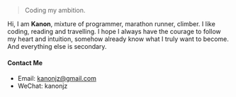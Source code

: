 

> Coding my ambition.


Hi, I am **Kanon**, mixture of programmer, marathon runner, climber. I like coding, reading and travelling. I hope I always have the courage to follow my heart and intuition, somehow already know what I truly want to become. And everything else is secondary.

#### Contact Me
- Email: kanonjz@gmail.com
- WeChat: kanonjz
<br><br><br><br><br>

